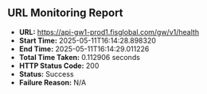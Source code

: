 ## URL Monitoring Report

- **URL:** https://api-gw1-prod1.fisglobal.com/gw/v1/health
- **Start Time:** 2025-05-11T16:14:28.898320
- **End Time:** 2025-05-11T16:14:29.011226
- **Total Time Taken:** 0.112906 seconds
- **HTTP Status Code:** 200
- **Status:** Success
- **Failure Reason:** N/A
